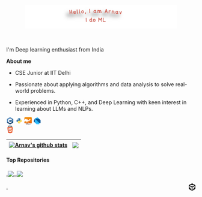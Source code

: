<p align="center"><a href="https://deadsmash07.github.io"><img width="80%" alt="Hello, I'm Anurag. I do open source!" src="./assets/gh-readme-header.png" /></a></p>

<br />

I'm Deep learning enthusiast from India 

**About me**

- CSE Junior at IIT Delhi

- Passionate about applying algorithms and data analysis to solve real-world problems.

- Experienced in Python, C++, and Deep Learning with keen interest in learning about LLMs and NLPs.

<code><img height="20" alt="C++" src="https://raw.githubusercontent.com/github/explore/80688e429a7d4ef2fca1e82350fe8e3517d3494d/topics/cpp/cpp.png"></code>
<code><img height="20" alt="Python" src="https://raw.githubusercontent.com/github/explore/80688e429a7d4ef2fca1e82350fe8e3517d3494d/topics/python/python.png"></code>
<code><img height="20" alt="OCaml" src="https://raw.githubusercontent.com/github/explore/80688e429a7d4ef2fca1e82350fe8e3517d3494d/topics/ocaml/ocaml.png"></code>
<code><img height="20" alt="Dart" src="https://raw.githubusercontent.com/github/explore/80688e429a7d4ef2fca1e82350fe8e3517d3494d/topics/dart/dart.png"> </code>
<code><img height="20" alt="HTML" src="https://raw.githubusercontent.com/github/explore/80688e429a7d4ef2fca1e82350fe8e3517d3494d/topics/html/html.png"></code>
 


| <a href="https://github.com/deadsmash07/github-readme-stats"><img align="center" src="https://github-readme-stats.vercel.app/api?username=deadsmash07&show_icons=true&include_all_commits=true&theme=buefy&hide_border=true" alt="Arnav's github stats" /></a> | <a href="https://github.com/deadsmash07/github-readme-stats"><img align="center" src="https://github-readme-stats.vercel.app/api/top-langs/?username=deadsmash07&layout=compact&theme=buefy&hide_border=true" /></a> |
| ------------- | ------------- |



#### Top Repositories

<a href="https://github.com/deadsmash07/Advance-Analytic-Tool">
 <img align="center" src= "https://github-readme-stats.vercel.app/api/pin/?username=deadsmash07&repo=Advance-Analytic-Tool&theme=buefy" />
</a>
<a href="https://github.com/deadsmash07/Document-Search-and-Retrieval-Tool">
 <img align="center" src="https://github-readme-stats.vercel.app/api/pin/?username=deadsmash07&repo=Document-Search-and-Retrieval-Tool&theme=buefy" />
</a>



<br />
<br />

<a href="https://codesandbox.io/u/deadsmash07">
 <img align="right" alt="Arnav Raj| CodeSandbox" width="20px" src="https://raw.githubusercontent.com/deadsmash07/deadsmash07/master/assets/codesandbox.svg" />
</a>

